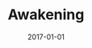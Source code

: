 ---
tags: album
title: Awakening
image: awakening.jpg
performers:
  - Äneas Humm, Bariton,
  - Judit Polgar, Klavier,
  - Lieder von Hugo Wolf, Alban Berg, Richard Strauss und Viktor Ullmann
release: September 2017
label: Rondeau Produktion
direction: Stefan Antonin
bestellung: /kontakt
date: 2017-01-01
---